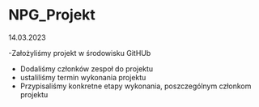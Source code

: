 # NPG_Projekt

14.03.2023

-Założyliśmy projekt w środowisku GitHUb
- Dodaliśmy członków zespoł do projektu
- ustaliliśmy termin wykonania projektu
- Przypisaliśmy konkretne etapy wykonania, poszczególnym członkom projektu
